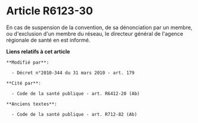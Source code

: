 # Article R6123-30

En cas de suspension de la convention, de sa dénonciation par un membre, ou d'exclusion d'un membre du réseau, le directeur
général de l'agence régionale de santé en est informé.

**Liens relatifs à cet article**

	**Modifié par**:

	  - Décret n°2010-344 du 31 mars 2010 - art. 179

	**Cité par**:

	  - Code de la santé publique - art. R6412-20 (Ab)

	**Anciens textes**:

	  - Code de la santé publique - art. R712-82 (Ab)
